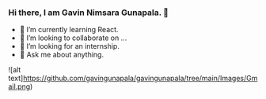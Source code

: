### Hi there, I am Gavin Nimsara Gunapala.  👋

<!--
**gavingunapala/gavingunapala** is a ✨ _special_ ✨ repository because its `README.md` (this file) appears on your GitHub profile.

Here are some ideas to get you started:
-->
- 🌱 I’m currently learning React.
- 👯 I’m looking to collaborate on ...
- 👀 I’m looking for an internship.
- 💬 Ask me about anything.

![alt text]https://github.com/gavingunapala/gavingunapala/tree/main/Images/Gmail.png)
